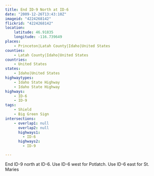 ```yaml
---
title: End ID-9 North at ID-6
date: "2009-12-26T13:43:10Z"
imageid: "4224268142"
flickrid: "4224268142"
location:
    latitude: 46.91835
    longitude: -116.739649
places:
    - Princeton|Latah County|Idaho|United States
counties:
    - Latah County|Idaho|United States
countries:
    - United States
states:
    - Idaho|United States
highwaytypes:
    - Idaho State Highway
    - Idaho State Highway
highways:
    - ID-6
    - ID-9
tags:
    - Shield
    - Big Green Sign
intersections:
    - overlap1: null
      overlap2: null
      highways1:
        - ID-6
      highways2:
        - ID-9

---
```

End ID-9 north at ID-6.  Use ID-6 west for Potlatch.  Use ID-6 east for St. Maries